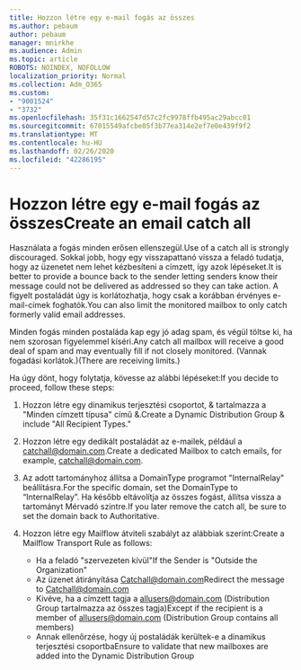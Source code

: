 ```yaml
---
title: Hozzon létre egy e-mail fogás az összes
ms.author: pebaum
author: pebaum
manager: mnirkhe
ms.audience: Admin
ms.topic: article
ROBOTS: NOINDEX, NOFOLLOW
localization_priority: Normal
ms.collection: Adm_O365
ms.custom:
- "9001524"
- "3732"
ms.openlocfilehash: 35f31c1662547d57c2fc9978ffb495ac29abcc01
ms.sourcegitcommit: 67015549afcbe05f3b77ea314e2ef7e0e439f9f2
ms.translationtype: MT
ms.contentlocale: hu-HU
ms.lasthandoff: 02/26/2020
ms.locfileid: "42286195"
---
```

# <a name="create-an-email-catch-all"></a><span data-ttu-id="00fb9-102">Hozzon létre egy e-mail fogás az összes</span><span class="sxs-lookup"><span data-stu-id="00fb9-102">Create an email catch all</span></span>

<span data-ttu-id="00fb9-103">Használata a fogás minden erősen ellenszegül.</span><span class="sxs-lookup"><span data-stu-id="00fb9-103">Use of a catch all is strongly discouraged.</span></span> <span data-ttu-id="00fb9-104">Sokkal jobb, hogy egy visszapattanó vissza a feladó tudatja, hogy az üzenetet nem lehet kézbesíteni a címzett, így azok lépéseket.</span><span class="sxs-lookup"><span data-stu-id="00fb9-104">It is better to provide a bounce back to the sender letting senders know their message could not be delivered as addressed so they can take action.</span></span> <span data-ttu-id="00fb9-105">A figyelt postaládát úgy is korlátozhatja, hogy csak a korábban érvényes e-mail-címek foghatók.</span><span class="sxs-lookup"><span data-stu-id="00fb9-105">You can also limit the monitored mailbox to only catch formerly valid email addresses.</span></span> 

<span data-ttu-id="00fb9-106">Minden fogás minden postaláda kap egy jó adag spam, és végül töltse ki, ha nem szorosan figyelemmel kíséri.</span><span class="sxs-lookup"><span data-stu-id="00fb9-106">Any catch all mailbox will receive a good deal of spam and may eventually fill if not closely monitored.</span></span> <span data-ttu-id="00fb9-107">(Vannak fogadási korlátok.)</span><span class="sxs-lookup"><span data-stu-id="00fb9-107">(There are receiving limits.)</span></span> 

<span data-ttu-id="00fb9-108">Ha úgy dönt, hogy folytatja, kövesse az alábbi lépéseket:</span><span class="sxs-lookup"><span data-stu-id="00fb9-108">If you decide to proceed, follow these steps:</span></span>

1. <span data-ttu-id="00fb9-109">Hozzon létre egy dinamikus terjesztési csoportot, & tartalmazza a "Minden címzett típusa" című &.</span><span class="sxs-lookup"><span data-stu-id="00fb9-109">Create a Dynamic Distribution Group & include "All Recipient Types."</span></span>

2. <span data-ttu-id="00fb9-110">Hozzon létre egy dedikált postaládát az e-mailek, például a catchall@domain.com.</span><span class="sxs-lookup"><span data-stu-id="00fb9-110">Create a dedicated Mailbox to catch emails, for example, catchall@domain.com.</span></span>

3. <span data-ttu-id="00fb9-111">Az adott tartományhoz állítsa a DomainType programot "InternalRelay" beállításra.</span><span class="sxs-lookup"><span data-stu-id="00fb9-111">For the specific domain, set the DomainType to “InternalRelay”.</span></span> <span data-ttu-id="00fb9-112">Ha később eltávolítja az összes fogást, állítsa vissza a tartományt Mérvadó szintre.</span><span class="sxs-lookup"><span data-stu-id="00fb9-112">If you later remove the catch all, be sure to set the domain back to Authoritative.</span></span>

4. <span data-ttu-id="00fb9-113">Hozzon létre egy Mailflow átviteli szabályt az alábbiak szerint:</span><span class="sxs-lookup"><span data-stu-id="00fb9-113">Create a Mailflow Transport Rule as follows:</span></span>

    - <span data-ttu-id="00fb9-114">Ha a feladó "szervezeten kívül"</span><span class="sxs-lookup"><span data-stu-id="00fb9-114">If the Sender is "Outside the Organization"</span></span>
    - <span data-ttu-id="00fb9-115">Az üzenet átirányítása Catchall@domain.com</span><span class="sxs-lookup"><span data-stu-id="00fb9-115">Redirect the message to Catchall@domain.com</span></span>
    - <span data-ttu-id="00fb9-116">Kivéve, ha a címzett tagja a allusers@domain.com (Distribution Group tartalmazza az összes tagja)</span><span class="sxs-lookup"><span data-stu-id="00fb9-116">Except if the recipient is a member of allusers@domain.com (Distribution Group contains all members)</span></span>
    - <span data-ttu-id="00fb9-117">Annak ellenőrzése, hogy új postaládák kerültek-e a dinamikus terjesztési csoportba</span><span class="sxs-lookup"><span data-stu-id="00fb9-117">Ensure to validate that new mailboxes are added into the Dynamic Distribution Group</span></span>

